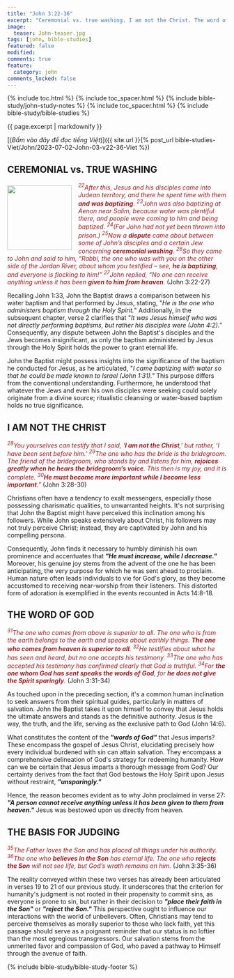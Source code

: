 ```yaml
---
title: "John 3:22-36"
excerpt: "Ceremonial vs. true washing. I am not the Christ. The word of God. The basis for judging."
image:
  teaser: John-teaser.jpg
tags: [john, bible-studies]
featured: false
modified:
comments: true
feature:
  category: john
comments_locked: false
---
```


{% include toc.html %}
{% include toc_spacer.html %}
{% include bible-study/john-study-notes %}
{% include toc_spacer.html %}
{% include bible-study/bible-studies %}

{{ page.excerpt | markdownify }}

[(<em>Bấm vào đây để đọc tiếng Việt</em>)]({{ site.url }}{% post_url bible-studies-Viet/John/2023-07-02-John-03-v22-36-Viet %})

## CEREMONIAL vs. TRUE WASHING

<div>
<p>
<img alt src="http://vacsf.org/assets/images/John-teaser.jpg" style="border: 0px none; margin: 7px 15px 0px 0px; max-width: 100%; height: 148px; padding: 0px; float: left;">
    <span style="color: rgb(159, 29, 33);"><i><sup>22</sup>After this, Jesus and his disciples came into Judean territory, and there he spent time with them <strong>and was baptizing</strong>. <sup>23</sup>John was also baptizing at Aenon near Salim, because water was plentiful there, and people were coming to him and being baptized. <sup>24</sup>(For John had not yet been thrown into prison.) <sup>25</sup>Now a <strong>dispute</strong> came about between some of John’s disciples and a certain Jew concerning <strong>ceremonial washing</strong>. <sup>26</sup>So they came to John and said to him, “Rabbi, the one who was with you on the other side of the Jordan River, about whom you testified – see, <strong>he is baptizing</strong>, and everyone is flocking to him!” <sup>27</sup>John replied, “No one can receive anything unless it has been <strong>given to him from heaven</strong>.</i></span> (John 3:22-27)</p>
</div>

Recalling John 1:33, John the Baptist draws a comparison between his water baptism and that performed by Jesus, stating, "*He is the one who administers baptism through the Holy Spirit.*" Additionally, in the subsequent chapter, verse 2 clarifies that "*It was Jesus himself who was not directly performing baptisms, but rather his disciples were (John 4:2)."* Consequently, any dispute between John the Baptist's disciples and the Jews becomes insignificant, as only the baptism administered by Jesus through the Holy Spirit holds the power to grant eternal life.

John the Baptist might possess insights into the significance of the baptism he conducted for Jesus, as he articulated, "*I came baptizing with water so that he could be made known to Israel (John 1:31)."* This purpose differs from the conventional understanding. Furthermore, he understood that whatever the Jews and even his own disciples were seeking could solely originate from a divine source; ritualistic cleansing or water-based baptism holds no true significance.

## I AM NOT THE CHRIST

<span style="color: rgb(159, 29, 33);">
<i><sup>28</sup>You yourselves can testify that I said, ‘<strong>I am not the Christ</strong>,’ but rather, ‘I have been sent before him.’ <sup>29</sup>The one who has the bride is the bridegroom. The friend of the bridegroom, who stands by and listens for him, <strong>rejoices greatly when he hears the bridegroom’s voice</strong>. This then is my joy, and it is complete. <sup>30</sup><strong>He must become more important while I become less important</strong>.”</i></span> (John 3:28-30)

Christians often have a tendency to exalt messengers, especially those possessing charismatic qualities, to unwarranted heights. It's not surprising that John the Baptist might have perceived this inclination among his followers. While John speaks extensively about Christ, his followers may not truly perceive Christ; instead, they are captivated by John and his compelling persona.

Consequently, John finds it necessary to humbly diminish his own prominence and accentuates that ***"He must increase, while I decrease."*** Moreover, his genuine joy stems from the advent of the one he has been anticipating, the very purpose for which he was sent ahead to proclaim. Human nature often leads individuals to vie for God's glory, as they become accustomed to receiving near-worship from their listeners. This distorted form of adoration is exemplified in the events recounted in Acts 14:8-18.

## THE WORD OF GOD

<span style="color: rgb(159, 29, 33);">
<i><sup>31</sup>The one who comes from above is superior to all. The one who is from the earth belongs to the earth and speaks about earthly things. <strong>The one who comes from heaven is superior to all</strong>. <sup>32</sup>He testifies about what he has seen and heard, but no one accepts his testimony. <sup>33</sup>The one who has accepted his testimony has confirmed clearly that God is truthful. <sup>34</sup>For <strong>the one whom God has sent speaks the words of God</strong>, for <strong>he does not give the Spirit sparingly</strong>.</i></span> (John 3:31-34)

As touched upon in the preceding section, it's a common human inclination to seek answers from their spiritual guides, particularly in matters of salvation. John the Baptist takes it upon himself to convey that Jesus holds the ultimate answers and stands as the definitive authority. Jesus is the way, the truth, and the life, serving as the exclusive path to God (John 14:6).

What constitutes the content of the ***"words of God"*** that Jesus imparts? These encompass the gospel of Jesus Christ, elucidating precisely how every individual burdened with sin can attain salvation. They encompass a comprehensive delineation of God's strategy for redeeming humanity. How can we be certain that Jesus imparts a thorough message from God? Our certainty derives from the fact that God bestows the Holy Spirit upon Jesus without restraint, ***"unsparingly."***

Hence, the reason becomes evident as to why John proclaimed in verse 27: ***"A person cannot receive anything unless it has been given to them from heaven."*** Jesus was bestowed upon us directly from heaven.

## THE BASIS FOR JUDGING

<span style="color: rgb(159, 29, 33);">
<i><sup>35</sup>The Father loves the Son and has placed all things under his authority. <sup>36</sup>The one who <strong>believes in the Son</strong> has eternal life. The one who <strong>rejects the Son</strong> will not see life, but God’s wrath remains on him.</i></span> (John 3:35-36)

The reality conveyed within these two verses has already been articulated in verses 19 to 21 of our previous study. It underscores that the criterion for humanity's judgment is not rooted in their propensity to commit sins, as everyone is prone to sin, but rather in their decision to ***"place their faith in the Son"*** or ***"reject the Son."*** This perspective ought to influence our interactions with the world of unbelievers. Often, Christians may tend to perceive themselves as morally superior to those who lack faith, yet this passage should serve as a poignant reminder that our status is no loftier than the most egregious transgressors. Our salvation stems from the unmerited favor and compassion of God, who paved a pathway to Himself through the avenue of faith.

{% include bible-study/bible-study-footer %}

